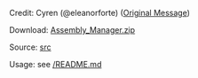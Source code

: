 Credit: Cyren (@eleanorforte) ([Original Message](https://discord.com/channels/772964112908156938/822611561427370054/979050754105020427))

Download: [Assembly_Manager.zip](https://github.com/hk-speedrunning/HK-Resources/raw/main/External%20Tools/AssemblyManager/Assembly_Manager.zip)

Source: [src](./src)

Usage: see [/README.md](/README.md/#assembly-manager)
